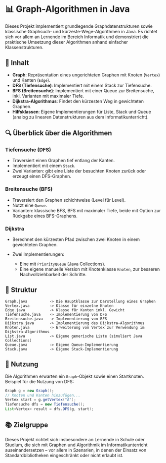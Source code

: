 # 📊 Graph-Algorithmen in Java

Dieses Projekt implementiert grundlegende Graphdatenstrukturen sowie klassische Graphsuch- und kürzeste-Wege-Algorithmen in Java. Es richtet sich vor allem an Lernende im Bereich Informatik und demonstriert die praktische Umsetzung dieser Algorithmen anhand einfacher Klassenstrukturen.

## 📁 Inhalt

* **Graph**: Repräsentation eines ungerichteten Graphen mit Knoten (`Vertex`) und Kanten (`Edge`).
* **DFS (Tiefensuche)**: Implementiert mit einem Stack zur Tiefensuche.
* **BFS (Breitensuche)**: Implementiert mit einer Queue zur Breitensuche, inkl. Varianten mit maximaler Tiefe.
* **Dijkstra-Algorithmus**: Findet den kürzesten Weg in gewichteten Graphen.
* **Hilfsklassen**: Eigene Implementierungen für Liste, Stack und Queue (analog zu linearen Datenstrukturen aus dem Informatikunterricht).

## 🔍 Überblick über die Algorithmen

### Tiefensuche (DFS)

* Traversiert einen Graphen tief entlang der Kanten.
* Implementiert mit einem `Stack`.
* Zwei Varianten: gibt eine Liste der besuchten Knoten zurück oder erzeugt einen DFS-Graphen.

### Breitensuche (BFS)

* Traversiert den Graphen schichtweise (Level für Level).
* Nutzt eine `Queue`.
* Varianten: klassische BFS, BFS mit maximaler Tiefe, beide mit Option zur Rückgabe eines BFS-Graphens.

### Dijkstra

* Berechnet den kürzesten Pfad zwischen zwei Knoten in einem gewichteten Graphen.
* Zwei Implementierungen:

  * Eine mit `PriorityQueue` (Java Collections).
  * Eine eigene manuelle Version mit Knotenklasse `Knoten`, zur besseren Nachvollziehbarkeit der Schritte.

## 🔧 Struktur

```plaintext
Graph.java          -> Die Hauptklasse zur Darstellung eines Graphen
Vertex.java         -> Klasse für einzelne Knoten
Edge.java           -> Klasse für Kanten inkl. Gewicht
Tiefensuche.java    -> Implementierung von DFS
Breitensuche.java   -> Implementierung von BFS
Dijkstra.java       -> Implementierung des Dijkstra-Algorithmus
Knoten.java         -> Erweiterung von Vertex zur Verwendung im Dijkstra-Algorithmus
List.java           -> Eigene generische Liste (simuliert Java Collections)
Queue.java          -> Eigene Queue-Implementierung
Stack.java          -> Eigene Stack-Implementierung
```

## 🚀 Nutzung

Die Algorithmen erwarten ein `Graph`-Objekt sowie einen Startknoten. Beispiel für die Nutzung von DFS:

```java
Graph g = new Graph();
// Knoten und Kanten hinzufügen...
Vertex start = g.getVertex("A");
Tiefensuche dfs = new Tiefensuche();
List<Vertex> result = dfs.DFS(g, start);
```

## 📚 Zielgruppe

Dieses Projekt richtet sich insbesondere an Lernende in Schule oder Studium, die sich mit Graphen und Algorithmik im Informatikunterricht auseinandersetzen – vor allem in Szenarien, in denen der Einsatz von Standardbibliotheken eingeschränkt oder nicht erlaubt ist.
